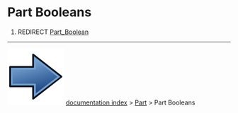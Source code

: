 # Part Booleans
1.  REDIRECT [Part_Boolean](Part_Boolean.md)



---
![](images/Button_right.svg) [documentation index](../README.md) > [Part](Part_Workbench.md) > Part Booleans
